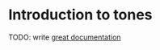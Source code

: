 # Introduction to tones

TODO: write [great documentation](http://jacobian.org/writing/great-documentation/what-to-write/)
